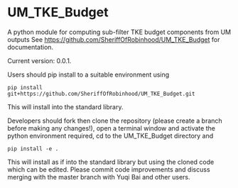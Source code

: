 # UM_TKE_Budget
A python module for computing sub-filter TKE budget components from UM outputs
See https://github.com/SheriffOfRobinhood/UM_TKE_Budget for documentation.

Current version: 0.0.1.

Users should pip install to a suitable environment using

    pip install  git+https://github.com/SheriffOfRobinhood/UM_TKE_Budget.git

This will install into the standard library.

Developers should fork then clone the repository (please create a branch before making 
any changes!), open a terminal window and activate the python environment 
required, cd to the UM_TKE_Budget directory and

    pip install -e .

This will install as if into the standard library but using the cloned code 
which can be edited. Please commit code improvements and discuss merging with 
the master branch with Yuqi Bai and other users.